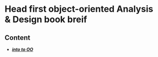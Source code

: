 # Head first object-oriented Analysis & Design book breif

## Content
- [***into to OO***](00.Intro%20To%20OO/README.md)